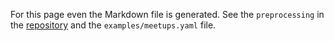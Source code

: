 
For this page even the Markdown file is generated. See the `preprocessing` in the [repository](https://github.com/szabgab/rust.code-maven.com/) and the `examples/meetups.yaml` file.

